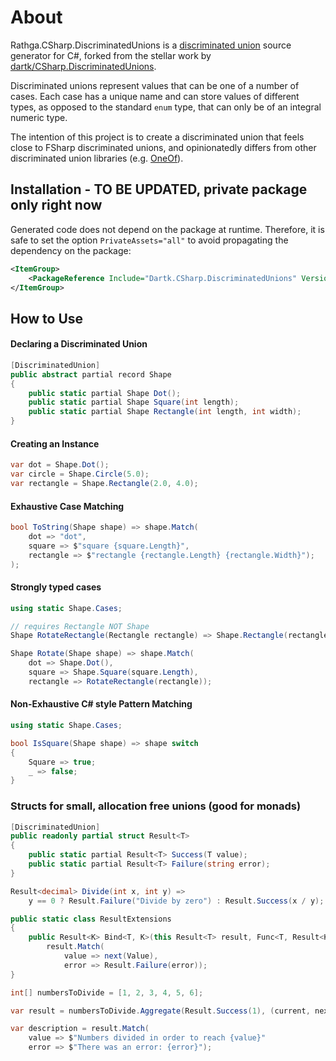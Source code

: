# About

Rathga.CSharp.DiscriminatedUnions is a [discriminated union](https://en.wikipedia.org/wiki/Tagged_union) source generator for C#, forked from the stellar work by [dartk/CSharp.DiscriminatedUnions](https://github.com/dartk/csharp-discriminated-unions).

Discriminated unions represent values that can be one of a number of cases. Each case has a unique name and can store values of different types, as opposed to the standard `enum` type, that can only be of an integral numeric type.

The intention of this project is to create a discriminated union that feels close to FSharp discriminated unions, and opinionatedly differs from other discriminated union libraries (e.g. [OneOf](https://github.com/mcintyre321/OneOf)).

## Installation - TO BE UPDATED, private package only right now

Generated code does not depend on the package at runtime. Therefore, it is safe to set the option `PrivateAssets="all"` to avoid propagating the dependency on the package:

```xml
<ItemGroup>
    <PackageReference Include="Dartk.CSharp.DiscriminatedUnions" Version="0.1.1" PrivateAssets="all" />
</ItemGroup>
```

## How to Use

#### Declaring a Discriminated Union

```c#
[DiscriminatedUnion]
public abstract partial record Shape
{  
    public static partial Shape Dot();
    public static partial Shape Square(int length);
    public static partial Shape Rectangle(int length, int width);
}
```


#### Creating an Instance

```c#
var dot = Shape.Dot();
var circle = Shape.Circle(5.0);
var rectangle = Shape.Rectangle(2.0, 4.0);
```


#### Exhaustive Case Matching

```c#
bool ToString(Shape shape) => shape.Match(
    dot => "dot", 
    square => $"square {square.Length}", 
    rectangle => $"rectangle {rectangle.Length} {rectangle.Width}");
);
```

#### Strongly typed cases

```c#
using static Shape.Cases;

// requires Rectangle NOT Shape
Shape RotateRectangle(Rectangle rectangle) => Shape.Rectangle(rectangle.Width, rectangle.Length);

Shape Rotate(Shape shape) => shape.Match(
    dot => Shape.Dot(),
    square => Shape.Square(square.Length),
    rectangle => RotateRectangle(rectangle));
```

#### Non-Exhaustive C# style Pattern Matching

```c#
using static Shape.Cases;

bool IsSquare(Shape shape) => shape switch
{
    Square => true;
    _ => false;
}
```

### Structs for small, allocation free unions (good for monads)

```c#
[DiscriminatedUnion]
public readonly partial struct Result<T>
{
    public static partial Result<T> Success(T value);
    public static partial Result<T> Failure(string error);
}

Result<decimal> Divide(int x, int y) =>
    y == 0 ? Result.Failure("Divide by zero") : Result.Success(x / y);

public static class ResultExtensions
{
    public Result<K> Bind<T, K>(this Result<T> result, Func<T, Result<K>> next) =>
        result.Match(
            value => next(Value),
            error => Result.Failure(error));
}

int[] numbersToDivide = [1, 2, 3, 4, 5, 6];

var result = numbersToDivide.Aggregate(Result.Success(1), (current, next) => current.Bind(c => Divide(c, next)));

var description = result.Match(
    value => $"Numbers divided in order to reach {value}"
    error => $"There was an error: {error}");
```